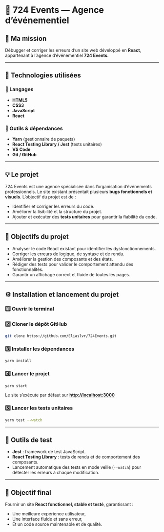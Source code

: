 # 🎉 724 Events — Agence d’événementiel

## 🎯 Ma mission

Débugger et corriger les erreurs d’un site web développé en **React**, appartenant à l’agence d’événementiel **724 Events**.

---

## 🧰 Technologies utilisées

### 🔹 Langages

* **HTML5**
* **CSS3**
* **JavaScript**
* **React**

### 🔹 Outils & dépendances

* **Yarn** (gestionnaire de paquets)
* **React Testing Library / Jest** (tests unitaires)
* **VS Code** 
* **Git / GitHub**

---

## 💡 Le projet

724 Events est une agence spécialisée dans l’organisation d’événements professionnels.
Le site existant présentait plusieurs **bugs fonctionnels et visuels**.
L’objectif du projet est de :

* Identifier et corriger les erreurs du code.
* Améliorer la lisibilité et la structure du projet.
* Ajouter et exécuter des **tests unitaires** pour garantir la fiabilité du code.

---

## 🧩 Objectifs du projet

* Analyser le code React existant pour identifier les dysfonctionnements.
* Corriger les erreurs de logique, de syntaxe et de rendu.
* Améliorer la gestion des composants et des états.
* Rédiger des tests pour valider le comportement attendu des fonctionnalités.
* Garantir un affichage correct et fluide de toutes les pages.

---

## ⚙️ Installation et lancement du projet

### 1️⃣ Ouvrir le terminal

### 2️⃣ Cloner le dépôt GitHub

```bash
git clone https://github.com/Eliaslvr/724Events.git
```

### 3️⃣ Installer les dépendances

```bash
yarn install
```

### 4️⃣ Lancer le projet

```bash
yarn start
```

Le site s’exécute par défaut sur **[http://localhost:3000](http://localhost:3000)**

### 5️⃣ Lancer les tests unitaires

```bash
yarn test --watch
```

---


## 🧪 Outils de test

* **Jest** : framework de test JavaScript.
* **React Testing Library** : tests de rendu et de comportement des composants.
* Lancement automatique des tests en mode veille (`--watch`) pour détecter les erreurs à chaque modification.

---

## 🏁 Objectif final

Fournir un site **React fonctionnel, stable et testé**, garantissant :

* Une meilleure expérience utilisateur,
* Une interface fluide et sans erreur,
* Et un code source maintenable et de qualité.
